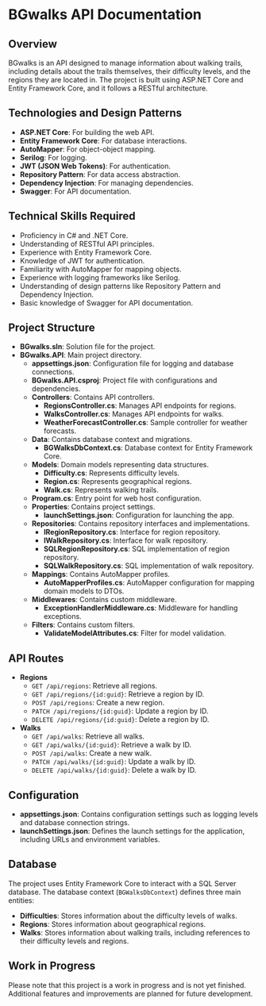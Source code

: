 # BGwalks API Documentation

## Overview
BGwalks is an API designed to manage information about walking trails, including details about the trails themselves, their difficulty levels, and the regions they are located in. The project is built using ASP.NET Core and Entity Framework Core, and it follows a RESTful architecture.

## Technologies and Design Patterns
- **ASP.NET Core**: For building the web API.
- **Entity Framework Core**: For database interactions.
- **AutoMapper**: For object-object mapping.
- **Serilog**: For logging.
- **JWT (JSON Web Tokens)**: For authentication.
- **Repository Pattern**: For data access abstraction.
- **Dependency Injection**: For managing dependencies.
- **Swagger**: For API documentation.

## Technical Skills Required
- Proficiency in C# and .NET Core.
- Understanding of RESTful API principles.
- Experience with Entity Framework Core.
- Knowledge of JWT for authentication.
- Familiarity with AutoMapper for mapping objects.
- Experience with logging frameworks like Serilog.
- Understanding of design patterns like Repository Pattern and Dependency Injection.
- Basic knowledge of Swagger for API documentation.

## Project Structure
- **BGwalks.sln**: Solution file for the project.
- **BGwalks.API**: Main project directory.
  - **appsettings.json**: Configuration file for logging and database connections.
  - **BGwalks.API.csproj**: Project file with configurations and dependencies.
  - **Controllers**: Contains API controllers.
    - **RegionsController.cs**: Manages API endpoints for regions.
    - **WalksController.cs**: Manages API endpoints for walks.
    - **WeatherForecastController.cs**: Sample controller for weather forecasts.
  - **Data**: Contains database context and migrations.
    - **BGWalksDbContext.cs**: Database context for Entity Framework Core.
  - **Models**: Domain models representing data structures.
    - **Difficulty.cs**: Represents difficulty levels.
    - **Region.cs**: Represents geographical regions.
    - **Walk.cs**: Represents walking trails.
  - **Program.cs**: Entry point for web host configuration.
  - **Properties**: Contains project settings.
    - **launchSettings.json**: Configuration for launching the app.
  - **Repositories**: Contains repository interfaces and implementations.
    - **IRegionRepository.cs**: Interface for region repository.
    - **IWalkRepository.cs**: Interface for walk repository.
    - **SQLRegionRepository.cs**: SQL implementation of region repository.
    - **SQLWalkRepository.cs**: SQL implementation of walk repository.
  - **Mappings**: Contains AutoMapper profiles.
    - **AutoMapperProfiles.cs**: AutoMapper configuration for mapping domain models to DTOs.
  - **Middlewares**: Contains custom middleware.
    - **ExceptionHandlerMiddleware.cs**: Middleware for handling exceptions.
  - **Filters**: Contains custom filters.
    - **ValidateModelAttributes.cs**: Filter for model validation.

## API Routes
- **Regions**
  - `GET /api/regions`: Retrieve all regions.
  - `GET /api/regions/{id:guid}`: Retrieve a region by ID.
  - `POST /api/regions`: Create a new region.
  - `PATCH /api/regions/{id:guid}`: Update a region by ID.
  - `DELETE /api/regions/{id:guid}`: Delete a region by ID.
- **Walks**
  - `GET /api/walks`: Retrieve all walks.
  - `GET /api/walks/{id:guid}`: Retrieve a walk by ID.
  - `POST /api/walks`: Create a new walk.
  - `PATCH /api/walks/{id:guid}`: Update a walk by ID.
  - `DELETE /api/walks/{id:guid}`: Delete a walk by ID.

## Configuration
- **appsettings.json**: Contains configuration settings such as logging levels and database connection strings.
- **launchSettings.json**: Defines the launch settings for the application, including URLs and environment variables.

## Database
The project uses Entity Framework Core to interact with a SQL Server database. The database context (`BGWalksDbContext`) defines three main entities:
- **Difficulties**: Stores information about the difficulty levels of walks.
- **Regions**: Stores information about geographical regions.
- **Walks**: Stores information about walking trails, including references to their difficulty levels and regions.

## Work in Progress
Please note that this project is a work in progress and is not yet finished. Additional features and improvements are planned for future development.
